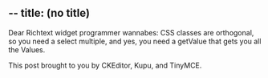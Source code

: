 --
title: (no title)
--
<p>Dear Richtext widget programmer wannabes: CSS classes are orthogonal, so you need a select multiple, and yes, you need a getValue that gets you all the Values. </p>

<p>This post brought to you by CKEditor, Kupu, and TinyMCE.</p>